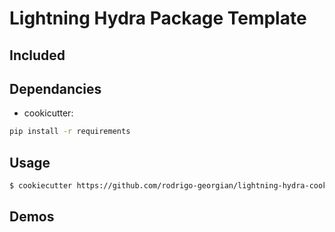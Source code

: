 # Lightning Hydra Package Template 

## Included


## Dependancies
- cookicutter:
```bash
pip install -r requirements
```

## Usage
```bash
$ cookiecutter https://github.com/rodrigo-georgian/lightning-hydra-cookiecutter
```

## Demos

<!-- ### Todo
-  -->
